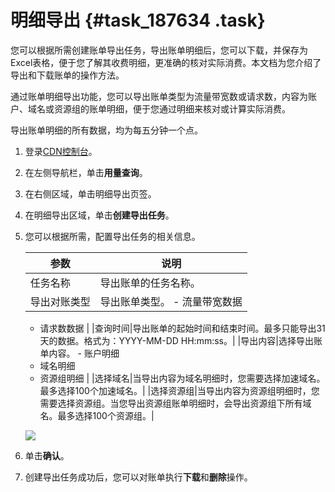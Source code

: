 # 明细导出 {#task_187634 .task}

您可以根据所需创建账单导出任务，导出账单明细后，您可以下载，并保存为Excel表格，便于您了解其收费明细，更准确的核对实际消费。本文档为您介绍了导出和下载账单的操作方法。

通过账单明细导出功能，您可以导出账单类型为流量带宽数或请求数，内容为账户、域名或资源组的账单明细，便于您通过明细来核对或计算实际消费。

导出账单明细的所有数据，均为每五分钟一个点。

1.  登录[CDN控制台](https://cdnnext.console.aliyun.com/overview)。
2.  在左侧导航栏，单击**用量查询**。
3.  在右侧区域，单击明细导出页签。
4.  在明细导出区域，单击**创建导出任务**。
5.  您可以根据所需，配置导出任务的相关信息。 

    |参数|说明|
    |--|--|
    |任务名称|导出账单的任务名称。|
    |导出对账类型|导出账单类型。     -   流量带宽数据
    -   请求数数据
 |
    |查询时间|导出账单的起始时间和结束时间。最多只能导出31天的数据。格式为：YYYY-MM-DD HH:mm:ss。|
    |导出内容|选择导出账单内容。     -   账户明细
    -   域名明细
    -   资源组明细
 |
    |选择域名|当导出内容为域名明细时，您需要选择加速域名。最多选择100个加速域名。|
    |选择资源组|当导出内容为资源组明细时，您需要选择资源组。当您导出资源组账单明细时，会导出资源组下所有域名。最多选择100个资源组。|

    ![](http://static-aliyun-doc.oss-cn-hangzhou.aliyuncs.com/assets/img/17304/15635175438942_zh-CN.png)

6.  单击**确认**。
7.  创建导出任务成功后，您可以对账单执行**下载**和**删除**操作。


